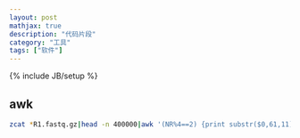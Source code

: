 ```yaml
---
layout: post
mathjax: true
description: "代码片段"
category: "工具"
tags: ["软件"]
---
```

{% include JB/setup %}

## awk

```sh
zcat *R1.fastq.gz|head -n 400000|awk '(NR%4==2) {print substr($0,61,11)}' | sort | uniq -c |sort -nr|head
```
